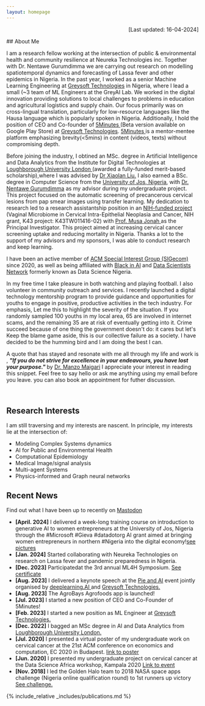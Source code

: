 ```yaml
---
layout: homepage
---
```


<p align="right">[Last updated: 16-04-2024]</p>
## About Me

I am a research fellow working at the intersection of public & environmental health and community resilience at Neureka Technologies inc. Together with Dr. Nentawe Gurumdimma we are carrying out research on modelling spatiotemporal dynamics and forecasting of Lassa fever and other epidemics in Nigeria. In the past year, I worked as a senior Machine Learning Engineering at <a href="https://greysoft.ng">Greysoft Technologies</a> in Nigeria, where I lead a small (~3 team of ML Engineers at the GreyAI Lab. We worked in the digital innovation providing solutions to local challenges to problems in education and agricultural logistics and supply chain. Our focus primarily was on cross-lingual translation, particularly for low-resource languages like the Hausa language which is popularly spoken in Nigeria. Additionally, I hold the position of CEO and Co-founder of <a href="https://app.5minutes.ng">5Minutes </a>(Beta version available on Google Play Store) at <a href="https://greysoft.ng">Greysoft Technologies</a>. <a href="https://app.5minutes.ng">5Minutes </a> is a mentor-mentee platform emphasizing brevity(<5mins) in content (videos, texts) without compromising depth.

Before joining the industry, I obtined an MSc. degree in Artificial Intelligence and Data Analytics from the Institute for Digital Technologies at  <a href="https://www.lborolondon.ac.uk/study/masters-degrees/artificial-intelligence-data-analytics/"> Loughborough University London </a> (awarded a fully-funded merit-based scholarship),where I was advised by <a href="https://www.lborolondon.ac.uk/about/staff/dr-xiaolan-liu/">Dr Xiaolan Liu.</a> I also earned a BSc. degree in Computer Science from the <a href="https://unijos.edu.ng">University of Jos, Nigeria</a>, with <a href="https://scholar.google.com/citations?user=q9VpwWEAAAAJ&hl=enDr. Nentawe Gurumdimma)"> Dr. Nentawe Gurumdimma</a> as my advisor during my undergraduate project. This project focused on the automatic screening of precancerous cervical lesions from pap smear images using transfer learning. My dedication to research led to a research assistantship position in an <a href="https://grantome.com/grant/NIH/K43-TW011416-02">NIH-funded project</a> (Vaginal Microbiome in Cervical Intra-Epithelial Neoplasia and Cancer, NIH grant, K43 project: K43TW011416-02) with <a href="https://www.feinberg.northwestern.edu/faculty-profiles/az/profile.html?xid=39806"> Prof. Musa Jonah </a> as the Principal Investigator. This project aimed at increasing cervical cancer screening uptake and reducing mortality in Nigeria.  Thanks a lot to the support of my advisors and my sponsors, I was able to conduct research and keep learning.

I have been an active member of <a href="http://www.sigecom.org">ACM Special Interest Group (SIGecom) </a> since 2020, as well as being affiliated with <a href="https://blackinai.github.io/#/">Black in AI</a> and <a href="https://www.datasciencenigeria.org">Data Scientists Network</a> formerly known as Data Science Nigeria.

In my free time I take pleasure in both watching and playing football. I also volunteer in community outreach and services. I recently launched a digital technology mentorship program to provide guidance and opportunities for youths to engage in positive, productive activities in the tech industry. For emphasis, Let me this to highlight the severity of the situation. If you randomly sampled 100 youths in my local area, 65 are involved in internet scams, and the remaining 35 are at risk of eventually getting into it. Crime succeed because of one thing the government doesn't do: it cares but let's Keep the blame game aside, this is our collective failure as a society. I have decided to be the humming bird and I am doing the best I can.

A quote that has stayed and resonate with me all through my life and work is , <strong><i> "If you do not strive for excellence in your endeavours, you have lost your purpose."</i> </strong> by <a href="https://manzomaigari.com/#/">Dr. Manzo Maigari</a>
I appreciate your interest in reading this snippet. Feel free to say hello or ask me anything using my email before you leave. you can also book an appointment for futher discussion.
<!-- Google Calendar Appointment Scheduling begin -->
<link href="https://calendar.google.com/calendar/scheduling-button-script.css" rel="stylesheet">
<script src="https://calendar.google.com/calendar/scheduling-button-script.js" async></script>
<script>
(function() {
  var target = document.currentScript;
  window.addEventListener('load', function() {
    calendar.schedulingButton.load({
      url: 'https://calendar.google.com/calendar/appointments/schedules/AcZssZ0JuuKY8qGauMozv0GI-K7NeqjwR_As41-mbQ-dbn8b7jh8PWV0oOnWA-P8AYwJHMR563bOELB4?gv=true',
      color: '#039BE5',
      label: 'Book an appointment',
      target,
    });
  });
})();
</script>
<!-- end Google Calendar Appointment Scheduling -->
&nbsp;&nbsp;&nbsp;&nbsp;&nbsp;&nbsp;&nbsp;&nbsp;&nbsp;&nbsp;&nbsp;&nbsp;&nbsp;&nbsp;&nbsp;&nbsp;
                  
## Research Interests
I am still traversing and my interests are nascent. In principle, my interests lie at the intersection of:
- Modeling Complex Systems dynamics
- AI for Public and Environmental Health 
- Computational Epidemiology 
- Medical Image/signal analysis
- Multi-agent Systems
- Physics-informed and Graph neural networks
  
## Recent News 

Find out what I have been up to recently on  <a rel="me" href="https://mastodon.social/@jbrnjfr">Mastodon</a>
- **[April. 2024]** I delivered a week-long training course on introduction to generative AI to women entrepreneurs at the University of Jos, Nigeria through the #Microsoft #Gieva #datadotorg AI grant aimed at bringing women entrepreneurs in northern #Nigeria into the digital economy!<a href='https://x.com/jbrnjfr/status/1782014757182066887' target='-blank'>see pictures</a>
- **[Jan. 2024]** Started collaborating with Neureka Technologies on research on Lassa fever and pandemic preparedness in Nigeria. 
- **[Dec. 2023]** Participatedat the 3rd annual ML4H Symposium. <a href ='https://www.linkedin.com/posts/activity-7150626337832046592-xdIN?utm_source=share&utm_medium=member_desktop'>See certificate</a>
- **[Aug. 2023]** I delivered a keynote speech at the <a href="https://www.linkedin.com/feed/update/urn:li:activity:7096848518631366656/ "> Pie and AI</a> event jointly organised by <a href="https://www.deeplearning.ai">deeplearning.AI </a>and <a href="https://greysoft.ng">Greysoft Technologies.</a>
- **[Aug. 2023]** The AgroBays Agrofoods app is launched!
- **[Jul. 2023]** I started a new position of CEO and Co-Founder of 5Minutes!
- **[Feb. 2023]** I started a new position as ML Engineer at <a href="https://greysoft.ng">Greysoft Technologies.</a>
- **[Dec. 2022]** I bagged an MSc degree in AI and Data Analytics from <a href="https://www.lborolondon.ac.uk/study/masters-degrees/artificial-intelligence-data-analytics/"> Loughborough University London. </a>
- **[Jul. 2020]** I presented a virtual poster of my undergraduate work on cervical cancer at the 21st ACM conference on economics and computation, EC 2020 in Budapest. <a href="https://ec20.sigecom.org/program/posters/"> link to poster</a>
- **[Jun. 2020]** I presented my undergraduate project on cervical cancer at the Data Science Africa workshop, Kampala 2020 <a href="https://www.datascienceafrica.org/dsa2020kampala/schedule/#session-paper1">Link to event</a>
- **[Nov. 2018]** I led the Golden Halo team to 2018 NASA space apps challenge (Nigeria online qualification round) to 1st runners up victory <a href="https://2018.spaceappschallenge.org/challenges/what-world-needs-now/health-makes-wealth/teams/golden-halo-1/project/">See challenge.</a>

{% include_relative _includes/publications.md %}

<!--{% include_relative _includes/services.md %} -->
<script type="text/javascript" src="//rf.revolvermaps.com/0/0/7.js?i=5bpywpk7cuj&amp;m=0&amp;c=ff0000&amp;cr1=ffffff&amp;sx=0" async="async"></script>
